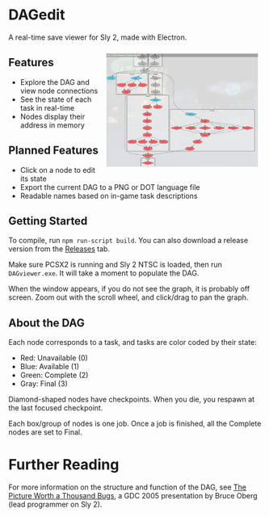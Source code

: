 # DAGedit
A real-time save viewer for Sly 2, made with Electron.

<img src="screenshot.png" alt="A screenshot of DAGedit." style="float: right; margin: 10px; width: 300px">

## Features
* Explore the DAG and view node connections
* See the state of each task in real-time
* Nodes display their address in memory

## Planned Features
* Click on a node to edit its state
* Export the current DAG to a PNG or DOT language file
* Readable names based on in-game task descriptions

## Getting Started
To compile, run `npm run-script build`. You can also download a release version from the [Releases](https://github.com/TheOnlyZac/DAGedit/releases/) tab.

Make sure PCSX2 is running and Sly 2 NTSC is loaded, then run `DAGviewer.exe`. It will take a moment to populate the DAG.

When the window appears, if you do not see the graph, it is probably off screen. Zoom out with the scroll wheel, and click/drag to pan the graph.

## About the DAG
Each node corresponds to a task, and tasks are color coded by their state:
* Red: Unavailable (0)
* Blue: Available (1)
* Green: Complete (2)
* Gray: Final (3)

Diamond-shaped nodes have checkpoints. When you die, you respawn at the last focused checkpoint.

Each box/group of nodes is one job. Once a job is finished, all the Complete nodes are set to Final.

# Further Reading
For more information on the structure and function of the DAG, see [The Picture Worth a Thousand Bugs](https://youtu.be/Yl20uIQ3fEw), a GDC 2005 presentation by Bruce Oberg (lead programmer on Sly 2).